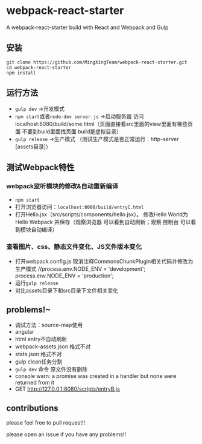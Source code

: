 # webpack-react-starter 

A webpack-react-starter build with React and Webpack and Gulp

## 安装

```
git clone https://github.com/MingXingTeam/webpack-react-starter.git
cd webpack-react-starter
npm install
```

## 运行方法

+ `gulp dev` 						  ->开发模式
+ `npm start`或者`node-dev server.js` ->启动服务器 访问localhost:8080/build/some.html（页面直接看src里面的view里面有哪些页面 不要到build里面找页面
build是虚拟目录）
+ `gulp release` 					  ->生产模式
（测试生产模式是否正常运行：http-server [assets目录]）


## 测试Webpack特性

### webpack监听模块的修改&自动重新编译

+ `npm start`
+ 打开浏览器访问：`localhost:8080/build/entryC.html`
+ 打开Hello.jsx（src/scripts/components/hello.jsx）。 修改Hello World为Hello Webpack 并保存（观察浏览器 可以看到自动刷新；观察
控制台 可以看到模块自动编译）

### 查看图片、css、静态文件变化、JS文件版本变化

+ 打开webpack.config.js 取消注释CommonsChunkPlugin相关代码并修改为生产模式
//process.env.NODE_ENV = 'development';
process.env.NODE_ENV = 'production';
+ 运行`gulp release`
+ 对比assets目录下和src目录下文件相关变化

## problems!~ 

+ 调试方法：source-map使用
+ angular
+ html entry不自动刷新
+ webpack-assets.json 格式不对
+ stats.json 格式不对
+ gulp clean任务分割
+ `gulp dev` 命令 原文件没有删除
+ console warn: a promise was created in a handler but none were returned from it
+ GET http://127.0.0.1:8080/scripts/entryB.js


## contributions

please feel free to pull request!!

please open an issue if you have any problems!! 







